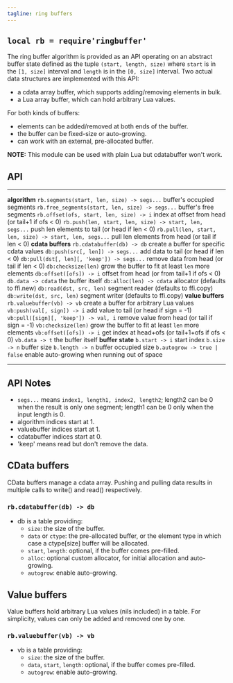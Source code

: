```yaml
---
tagline: ring buffers
---
```


## `local rb = require'ringbuffer'`

The ring buffer algorithm is provided as an API operating on an abstract
buffer state defined as the tuple `(start, length, size)` where `start` is
in the `[1, size]` interval and `length` is in the `[0, size]` interval.
Two actual data structures are implemented with this API:

  * a cdata array buffer, which supports adding/removing elements in bulk.
  * a Lua array buffer, which can hold arbitrary Lua values.

For both kinds of buffers:

  * elements can be added/removed at both ends of the buffer.
  * the buffer can be fixed-size or auto-growing.
  * can work with an external, pre-allocated buffer.

__NOTE:__ This module can be used with plain Lua but cdatabuffer won't work.

## API

----------------------------------------------------------- -----------------------------------------------------
__algorithm__
`rb.segments(start, len, size) -> segs...`                  buffer's occupied segments
`rb.free_segments(start, len, size) -> segs...`             buffer's free segments
`rb.offset(ofs, start, len, size) -> i`                     index at offset from head (or tail+1 if ofs < 0)
`rb.push(len, start, len, size) -> start, len, segs...`     push len elements to tail (or head if len < 0)
`rb.pull(len, start, len, size) -> start, len, segs...`     pull len elements from head (or tail if len < 0)
__cdata buffers__
`rb.cdatabuffer(db) -> db`                                  create a buffer for specific cdata values
`db:push(src[, len]) -> segs...`                            add data to tail (or head if len < 0)
`db:pull(dst[, len][, 'keep']) -> segs...`                  remove data from head (or tail if len < 0)
`db:checksize(len)`                                         grow the buffer to fit at least `len` more elements
`db:offset([ofs]) -> i`                                     offset from head (or from tail+1 if ofs < 0)
`db.data -> cdata`                                          the buffer itself
`db:alloc(len) -> cdata`                                    allocator (defaults to ffi.new)
`db:read(dst, src, len)`                                    segment reader (defaults to ffi.copy)
`db:write(dst, src, len)`                                   segment writer (defaults to ffi.copy)
__value buffers__
`rb.valuebuffer(vb) -> vb`                                  create a buffer for arbitrary Lua values
`vb:push(val[, sign]) -> i`                                 add value to tail (or head if sign = -1)
`vb:pull([sign][, 'keep']) -> val, i`                       remove value from head (or tail if sign = -1)
`vb:checksize(len)`                                         grow the buffer to fit at least `len` more elements
`vb:offset([ofs]) -> i`                                     get index at head+ofs (or tail+1+ofs if ofs < 0)
`vb.data -> t`                                              the buffer itself
__buffer state__
`b.start -> i`                                              start index
`b.size -> n`                                               buffer size
`b.length -> n`                                             buffer occupied size
`b.autogrow -> true | false`                                enable auto-growing when running out of space
-------------------------------------------------------------- -----------------------------------------------------

## API Notes

  * `segs...` means `index1, length1, index2, length2`;
  length2 can be 0 when the result is only one segment;
  length1 can be 0 only when the input length is 0.
  * algorithm indices start at 1.
  * valuebuffer indices start at 1.
  * cdatabuffer indices start at 0.
  * 'keep' means read but don't remove the data.

## CData buffers

CData buffers manage a cdata array. Pushing and pulling data results
in multiple calls to write() and read() respectively.

### `rb.cdatabuffer(db) -> db`

  * db is a table providing:
    * `size`: the size of the buffer.
    * `data` or `ctype`: the pre-allocated buffer, or the element type
    in which case a ctype[size] buffer will be allocated.
    * `start`, `length`: optional, if the buffer comes pre-filled.
    * `alloc`: optional custom allocator, for initial allocation and auto-growing.
    * `autogrow`: enable auto-growing.

## Value buffers

Value buffers hold arbitrary Lua values (nils included) in a table.
For simplicity, values can only be added and removed one by one.

### `rb.valuebuffer(vb) -> vb`

  * vb is a table providing:
    * `size`: the size of the buffer.
    * `data`, `start`, `length`: optional, if the buffer comes pre-filled.
    * `autogrow`: enable auto-growing.
